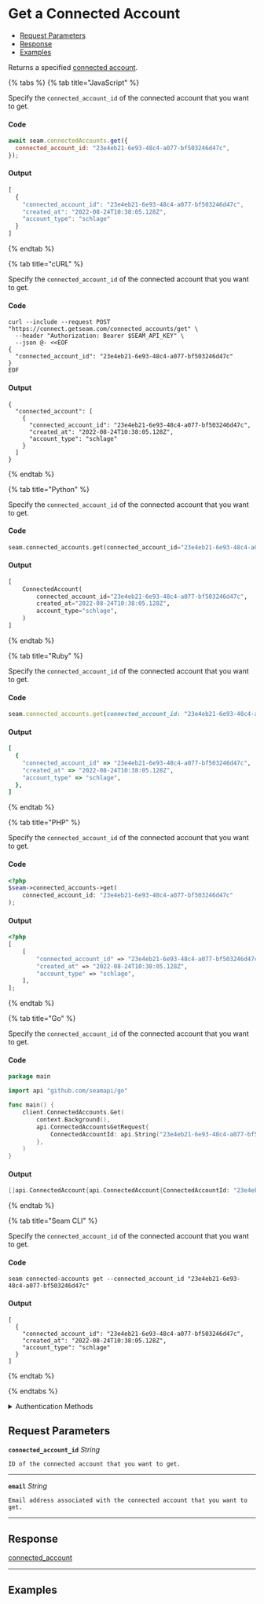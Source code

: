# Get a Connected Account

- [Request Parameters](./#request-parameters)
- [Response](./#response)
- [Examples](./#examples)

Returns a specified [connected account](../../core-concepts/connected-accounts/README.md).


{% tabs %}
{% tab title="JavaScript" %}

Specify the `connected_account_id` of the connected account that you want to get.

#### Code

```javascript
await seam.connectedAccounts.get({
  connected_account_id: "23e4eb21-6e93-48c4-a077-bf503246d47c",
});
```

#### Output

```javascript
[
  {
    "connected_account_id": "23e4eb21-6e93-48c4-a077-bf503246d47c",
    "created_at": "2022-08-24T10:38:05.128Z",
    "account_type": "schlage"
  }
]
```
{% endtab %}

{% tab title="cURL" %}

Specify the `connected_account_id` of the connected account that you want to get.

#### Code

```curl
curl --include --request POST "https://connect.getseam.com/connected_accounts/get" \
  --header "Authorization: Bearer $SEAM_API_KEY" \
  --json @- <<EOF
{
  "connected_account_id": "23e4eb21-6e93-48c4-a077-bf503246d47c"
}
EOF
```

#### Output

```curl
{
  "connected_account": [
    {
      "connected_account_id": "23e4eb21-6e93-48c4-a077-bf503246d47c",
      "created_at": "2022-08-24T10:38:05.128Z",
      "account_type": "schlage"
    }
  ]
}
```
{% endtab %}

{% tab title="Python" %}

Specify the `connected_account_id` of the connected account that you want to get.

#### Code

```python
seam.connected_accounts.get(connected_account_id="23e4eb21-6e93-48c4-a077-bf503246d47c")
```

#### Output

```python
[
    ConnectedAccount(
        connected_account_id="23e4eb21-6e93-48c4-a077-bf503246d47c",
        created_at="2022-08-24T10:38:05.128Z",
        account_type="schlage",
    )
]
```
{% endtab %}

{% tab title="Ruby" %}

Specify the `connected_account_id` of the connected account that you want to get.

#### Code

```ruby
seam.connected_accounts.get(connected_account_id: "23e4eb21-6e93-48c4-a077-bf503246d47c")
```

#### Output

```ruby
[
  {
    "connected_account_id" => "23e4eb21-6e93-48c4-a077-bf503246d47c",
    "created_at" => "2022-08-24T10:38:05.128Z",
    "account_type" => "schlage",
  },
]
```
{% endtab %}

{% tab title="PHP" %}

Specify the `connected_account_id` of the connected account that you want to get.

#### Code

```php
<?php
$seam->connected_accounts->get(
    connected_account_id: "23e4eb21-6e93-48c4-a077-bf503246d47c"
);
```

#### Output

```php
<?php
[
    [
        "connected_account_id" => "23e4eb21-6e93-48c4-a077-bf503246d47c",
        "created_at" => "2022-08-24T10:38:05.128Z",
        "account_type" => "schlage",
    ],
];
```
{% endtab %}

{% tab title="Go" %}

Specify the `connected_account_id` of the connected account that you want to get.

#### Code

```go
package main

import api "github.com/seamapi/go"

func main() {
	client.ConnectedAccounts.Get(
		context.Background(),
		api.ConnectedAccountsGetRequest{
			ConnectedAccountId: api.String("23e4eb21-6e93-48c4-a077-bf503246d47c"),
		},
	)
}
```

#### Output

```go
[]api.ConnectedAccount{api.ConnectedAccount{ConnectedAccountId: "23e4eb21-6e93-48c4-a077-bf503246d47c", CreatedAt: "2022-08-24T10:38:05.128Z", AccountType: "schlage"}}
```
{% endtab %}

{% tab title="Seam CLI" %}

Specify the `connected_account_id` of the connected account that you want to get.

#### Code

```seam_cli
seam connected-accounts get --connected_account_id "23e4eb21-6e93-48c4-a077-bf503246d47c"
```

#### Output

```seam_cli
[
  {
    "connected_account_id": "23e4eb21-6e93-48c4-a077-bf503246d47c",
    "created_at": "2022-08-24T10:38:05.128Z",
    "account_type": "schlage"
  }
]
```
{% endtab %}

{% endtabs %}


<details>

<summary>Authentication Methods</summary>

- API key
- Client session token
- Personal access token
  <br>Must also include the `seam-workspace` header in the request.

To learn more, see [Authentication](https://docs.seam.co/latest/api/authentication).
</details>

## Request Parameters

**`connected_account_id`** *String*

````
ID of the connected account that you want to get.
````

---

**`email`** *String*

````
Email address associated with the connected account that you want to get.
````

---


## Response

[connected\_account](./)


---

## Examples

